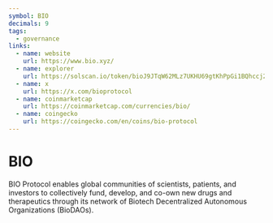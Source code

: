 ```yaml
---
symbol: BIO
decimals: 9
tags:
  - governance
links:
  - name: website
    url: https://www.bio.xyz/
  - name: explorer
    url: https://solscan.io/token/bioJ9JTqW62MLz7UKHU69gtKhPpGi1BQhccj2kmSvUJ
  - name: x
    url: https://x.com/bioprotocol
  - name: coinmarketcap
    url: https://coinmarketcap.com/currencies/bio/
  - name: coingecko
    url: https://coingecko.com/en/coins/bio-protocol
---
```


# BIO

BIO Protocol enables global communities of scientists, patients, and investors to collectively fund, develop, and co-own new drugs and therapeutics through its network of Biotech Decentralized Autonomous Organizations (BioDAOs).
